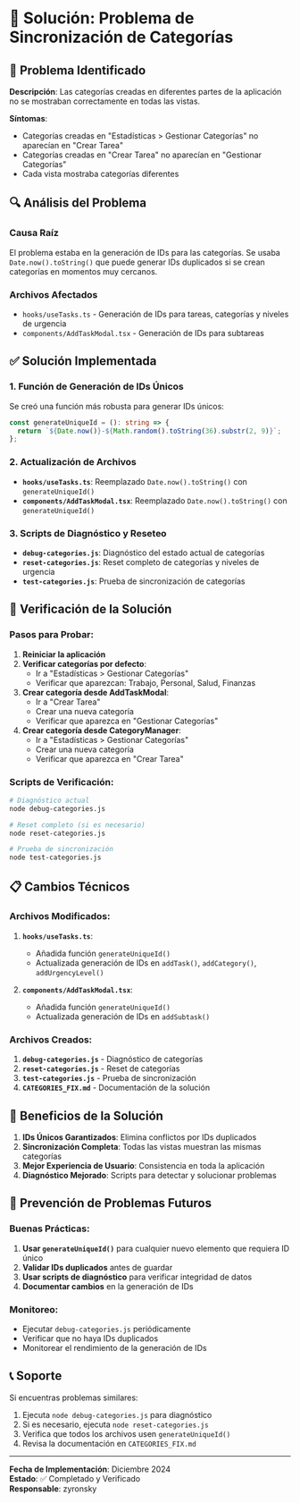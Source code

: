 # 🔧 Solución: Problema de Sincronización de Categorías

## 🐛 Problema Identificado

**Descripción**: Las categorías creadas en diferentes partes de la aplicación no se mostraban correctamente en todas las vistas.

**Síntomas**:
- Categorías creadas en "Estadísticas > Gestionar Categorías" no aparecían en "Crear Tarea"
- Categorías creadas en "Crear Tarea" no aparecían en "Gestionar Categorías"
- Cada vista mostraba categorías diferentes

## 🔍 Análisis del Problema

### Causa Raíz
El problema estaba en la generación de IDs para las categorías. Se usaba `Date.now().toString()` que puede generar IDs duplicados si se crean categorías en momentos muy cercanos.

### Archivos Afectados
- `hooks/useTasks.ts` - Generación de IDs para tareas, categorías y niveles de urgencia
- `components/AddTaskModal.tsx` - Generación de IDs para subtareas

## ✅ Solución Implementada

### 1. Función de Generación de IDs Únicos
Se creó una función más robusta para generar IDs únicos:

```typescript
const generateUniqueId = (): string => {
  return `${Date.now()}-${Math.random().toString(36).substr(2, 9)}`;
};
```

### 2. Actualización de Archivos
- **`hooks/useTasks.ts`**: Reemplazado `Date.now().toString()` con `generateUniqueId()`
- **`components/AddTaskModal.tsx`**: Reemplazado `Date.now().toString()` con `generateUniqueId()`

### 3. Scripts de Diagnóstico y Reseteo
- **`debug-categories.js`**: Diagnóstico del estado actual de categorías
- **`reset-categories.js`**: Reset completo de categorías y niveles de urgencia
- **`test-categories.js`**: Prueba de sincronización de categorías

## 🧪 Verificación de la Solución

### Pasos para Probar:
1. **Reiniciar la aplicación**
2. **Verificar categorías por defecto**:
   - Ir a "Estadísticas > Gestionar Categorías"
   - Verificar que aparezcan: Trabajo, Personal, Salud, Finanzas
3. **Crear categoría desde AddTaskModal**:
   - Ir a "Crear Tarea"
   - Crear una nueva categoría
   - Verificar que aparezca en "Gestionar Categorías"
4. **Crear categoría desde CategoryManager**:
   - Ir a "Estadísticas > Gestionar Categorías"
   - Crear una nueva categoría
   - Verificar que aparezca en "Crear Tarea"

### Scripts de Verificación:
```bash
# Diagnóstico actual
node debug-categories.js

# Reset completo (si es necesario)
node reset-categories.js

# Prueba de sincronización
node test-categories.js
```

## 📋 Cambios Técnicos

### Archivos Modificados:
1. **`hooks/useTasks.ts`**:
   - Añadida función `generateUniqueId()`
   - Actualizada generación de IDs en `addTask()`, `addCategory()`, `addUrgencyLevel()`

2. **`components/AddTaskModal.tsx`**:
   - Añadida función `generateUniqueId()`
   - Actualizada generación de IDs en `addSubtask()`

### Archivos Creados:
1. **`debug-categories.js`** - Diagnóstico de categorías
2. **`reset-categories.js`** - Reset de categorías
3. **`test-categories.js`** - Prueba de sincronización
4. **`CATEGORIES_FIX.md`** - Documentación de la solución

## 🎯 Beneficios de la Solución

1. **IDs Únicos Garantizados**: Elimina conflictos por IDs duplicados
2. **Sincronización Completa**: Todas las vistas muestran las mismas categorías
3. **Mejor Experiencia de Usuario**: Consistencia en toda la aplicación
4. **Diagnóstico Mejorado**: Scripts para detectar y solucionar problemas

## 🔮 Prevención de Problemas Futuros

### Buenas Prácticas:
1. **Usar `generateUniqueId()`** para cualquier nuevo elemento que requiera ID único
2. **Validar IDs duplicados** antes de guardar
3. **Usar scripts de diagnóstico** para verificar integridad de datos
4. **Documentar cambios** en la generación de IDs

### Monitoreo:
- Ejecutar `debug-categories.js` periódicamente
- Verificar que no haya IDs duplicados
- Monitorear el rendimiento de la generación de IDs

## 📞 Soporte

Si encuentras problemas similares:
1. Ejecuta `node debug-categories.js` para diagnóstico
2. Si es necesario, ejecuta `node reset-categories.js`
3. Verifica que todos los archivos usen `generateUniqueId()`
4. Revisa la documentación en `CATEGORIES_FIX.md`

---

**Fecha de Implementación**: Diciembre 2024  
**Estado**: ✅ Completado y Verificado  
**Responsable**: zyronsky 
